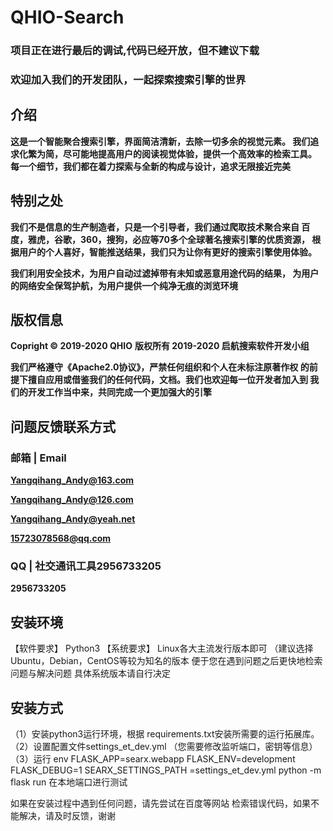 # QHIO-Search
### 项目正在进行最后的调试,代码已经开放，但不建议下载
### 欢迎加入我们的开发团队，一起探索搜索引擎的世界

## 介绍
**这是一个智能聚合搜索引擎，界面简洁清新，去除一切多余的视觉元素。
我们追求化繁为简，尽可能地提高用户的阅读视觉体验，提供一个高效率的检索工具。
每一个细节，我们都在着力探索与全新的构成与设计，追求无限接近完美**

## 特别之处
**我们不是信息的生产制造者，只是一个引导者，我们通过爬取技术聚合来自
百度，雅虎，谷歌，360，搜狗，必应等70多个全球著名搜索引擎的优质资源，
根据用户的个人喜好，智能推送结果，我们只为让你有更好的搜索引擎使用体验。**

**我们利用安全技术，为用户自动过滤掉带有未知或恶意用途代码的结果，
为用户的网络安全保驾护航，为用户提供一个纯净无痕的浏览环境**

## 版权信息
**Copright © 2019-2020 QHIO**
**版权所有 2019-2020 启航搜索软件开发小组**

**我们严格遵守《Apache2.0协议》，严禁任何组织和个人在未标注原著作权
的前提下擅自应用或借鉴我们的任何代码，文档。我们也欢迎每一位开发者加入到
我们的开发工作当中来，共同完成一个更加强大的引擎**

## 问题反馈联系方式
### 邮箱 | Email
**Yangqihang_Andy@163.com**

**Yangqihang_Andy@126.com**

**Yangqihang_Andy@yeah.net**

**15723078568@qq.com**
### QQ | 社交通讯工具2956733205
**2956733205**
## 安装环境
【软件要求】
Python3
【系统要求】 
Linux各大主流发行版本即可 
（建议选择Ubuntu，Debian，CentOS等较为知名的版本
便于您在遇到问题之后更快地检索问题与解决问题
具体系统版本请自行决定

## 安装方式
（1）安装python3运行环境，根据
requirements.txt安装所需要的运行拓展库。
（2）设置配置文件settings_et_dev.yml
（您需要修改监听端口，密钥等信息）
（3）运行
env 
FLASK_APP=searx.webapp 
FLASK_ENV=development 
FLASK_DEBUG=1 
SEARX_SETTINGS_PATH
=settings_et_dev.yml 
python -m flask run
在本地端口进行测试

如果在安装过程中遇到任何问题，请先尝试在百度等网站
检索错误代码，如果不能解决，请及时反馈，谢谢
